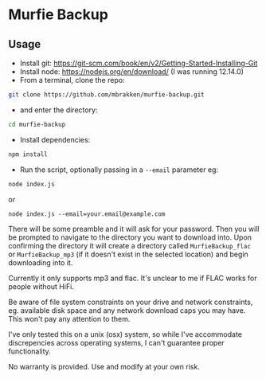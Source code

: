 # Murfie Backup

## Usage
* Install git: https://git-scm.com/book/en/v2/Getting-Started-Installing-Git
* Install node: https://nodejs.org/en/download/ (I was running 12.14.0)
* From a terminal, clone the repo: 
```bash
git clone https://github.com/mbrakken/murfie-backup.git
```
* and enter the directory: 
```bash
cd murfie-backup
```
* Install dependencies:
```bash
npm install
```
* Run the script, optionally passing in a `--email` parameter eg:
```bash
node index.js
```
or
```
node index.js --email=your.email@example.com
```
There will be some preamble and it will ask for your password. Then you will be prompted to navigate to the directory you want to download into. Upon confirming the directory it will create a directory called `MurfieBackup_flac` or `MurfieBackup_mp3` (if it doesn't exist in the selected location) and begin downloading into it. 

Currently it only supports mp3 and flac. It's unclear to me if FLAC works for people without HiFi.

Be aware of file system constraints on your drive and network constraints, eg. available disk space and any network download caps you may have. This won't pay any attention to them.

I've only tested this on a unix (osx) system, so while I've accommodate discrepencies across operating systems, I can't guarantee proper functionality.

No warranty is provided. Use and modify at your own risk.
